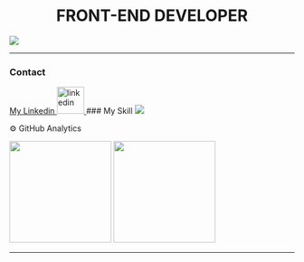 
<h1 align="center" >FRONT-END DEVELOPER</h1 >

<img src="https://github.com/MarcosApodaca/img/blob/master/aboutme.png?raw=true">
<hr>

### Contact
<a href="www.linkedin.com/in/marcos-apodaca">
  My Linkedin
<img width="48" height="48" src="https://img.icons8.com/color/48/linkedin.png" alt="linkedin">
</a>

</hr>
### My Skill
<img src="https://skillicons.dev/icons?i=js,html,css,ts,react,git,)](https://skillicons.dev" >

⚙️ GitHub Analytics
<div >
  <img height="180em" src="https://github-readme-stats.vercel.app/api?username=MarcosApodaca&theme=dark&show_icons=true&hide_border=true&count_private=true"/>
  <img height="180em" src="https://github-readme-stats.vercel.app/api/top-langs/?username=MarcosApodaca&theme=dark&show_icons=true&hide_border=true&layout=compact"/>
</div>
<hr>
